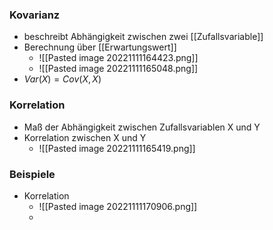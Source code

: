 ### Kovarianz
+ beschreibt Abhängigkeit zwischen zwei [[Zufallsvariable]]
+ Berechnung über [[Erwartungswert]]
	+ ![[Pasted image 20221111164423.png]]
	+ ![[Pasted image 20221111165048.png]]
+ $Var(X)=Cov(X,X)$

### Korrelation
+ Maß der Abhängigkeit zwischen Zufallsvariablen X und Y
+ Korrelation zwischen X und Y
	+ ![[Pasted image 20221111165419.png]]

### Beispiele
+ Korrelation
	+ ![[Pasted image 20221111170906.png]]
	+ 